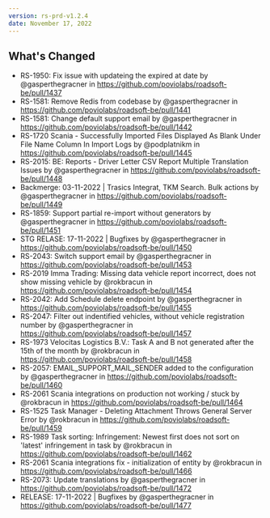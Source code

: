 ```yaml
---
version: rs-prd-v1.2.4
date: November 17, 2022
---
```


## What's Changed
* RS-1950: Fix issue with updateing the expired at date by @gasperthegracner in https://github.com/poviolabs/roadsoft-be/pull/1437
* RS-1581: Remove Redis from codebase by @gasperthegracner in https://github.com/poviolabs/roadsoft-be/pull/1441
* RS-1581: Change default support email by @gasperthegracner in https://github.com/poviolabs/roadsoft-be/pull/1442
* RS-1720 Scania - Successfully Imported Files Displayed As Blank Under File Name Column In Import Logs by @podplatnikm in https://github.com/poviolabs/roadsoft-be/pull/1445
* RS-2015: BE: Reports - Driver Letter CSV Report Multiple Translation Issues by @gasperthegracner in https://github.com/poviolabs/roadsoft-be/pull/1448
* Backmerge: 03-11-2022 | Trasics Integrat, TKM Search. Bulk actions by @gasperthegracner in https://github.com/poviolabs/roadsoft-be/pull/1449
* RS-1859: Support partial re-import without generators by @gasperthegracner in https://github.com/poviolabs/roadsoft-be/pull/1451
* STG RELASE: 17-11-2022 | Bugfixes by @gasperthegracner in https://github.com/poviolabs/roadsoft-be/pull/1450
* RS-2043: Switch support email by @gasperthegracner in https://github.com/poviolabs/roadsoft-be/pull/1453
* RS-2019 Imma Trading: Missing data vehicle report incorrect, does not show missing vehicle by @rokbracun in https://github.com/poviolabs/roadsoft-be/pull/1454
* RS-2042: Add Schedule delete endpoint by @gasperthegracner in https://github.com/poviolabs/roadsoft-be/pull/1455
* RS-2047: Filter out indentified vehicles, without vehicle registration number by @gasperthegracner in https://github.com/poviolabs/roadsoft-be/pull/1457
* RS-1973 Velocitas Logistics B.V.: Task A and B not generated after the 15th of the month by @rokbracun in https://github.com/poviolabs/roadsoft-be/pull/1458
* RS-2057: EMAIL_SUPPORT_MAIL_SENDER added to the configuration by @gasperthegracner in https://github.com/poviolabs/roadsoft-be/pull/1460
* RS-2061 Scania integrations on production not working / stuck by @rokbracun in https://github.com/poviolabs/roadsoft-be/pull/1464
* RS-1525 Task Manager - Deleting Attachment Throws General Server Error by @rokbracun in https://github.com/poviolabs/roadsoft-be/pull/1459
* RS-1989 Task sorting: Infringement: Newest first does not sort on 'latest' infringement in task by @rokbracun in https://github.com/poviolabs/roadsoft-be/pull/1462
* RS-2061 Scania integrations fix - initialization of entity by @rokbracun in https://github.com/poviolabs/roadsoft-be/pull/1466
* RS-2073: Update translations by @gasperthegracner in https://github.com/poviolabs/roadsoft-be/pull/1472
* RELEASE: 17-11-2022 | Bugfixes by @gasperthegracner in https://github.com/poviolabs/roadsoft-be/pull/1477